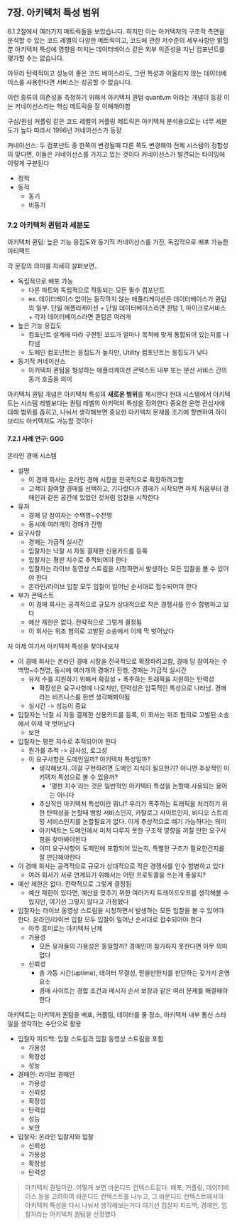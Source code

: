 ## 7장. 아키텍처 특성 범위

6.1.2절에서 여러가지 메트릭들을 보았습니다.
하지만 이는 아키텍처의 구조적 측면을 분석할 수 있는 코드 레벨의 다양한 메트릭이고, 코드에 관한 저수준의 세부사항만 밝힐뿐
아키텍처 특성에 영향을 미치는 데이터베이스 같은 외부 의존성을 지닌 컴포넌트를 평가할 수는 없습니다.

아무리 탄력적이고 성능이 좋은 코드 베이스라도, 그런 특성과 어울리지 않는 데이터베이스를 사용한다면 서비스는 성공할 수 없습니다.

이런 종류의 의존성을 측정하기 위해서 아키텍처 퀀텀 quantum 이라는 개념이 등장
이는 커네이선스라는 핵심 메트릭을 잘 이해해야함

구심/원심 커플링 같은 코드 레벨의 커플링 메트릭은 아키텍처 분석용으로는 너무 세분도가 높다
따라서 1996년 커네이선스가 등장

커네이선스: 두 컴포넌트 중 한쪽이 변경될때 다른 쪽도 변경해야 전체 시스템의 정합성이 맞다면, 이들은 커네이선스를 가지고 있는 것이다
커네이선스가 발견되는 타이밍에 이렇게 구분된다
* 정적
* 동적
    * 동기
    * 비동기

### 7.2 아키텍처 퀸텀과 세분도

아키텍처 퀸텀: 높은 기능 응집도와 동기적 커네이선스를 가진, 독립적으로 배포 가능한 아티팩트

각 문장의 의미를 자세히 살펴보면..

* 독립적으로 배포 가능
    * 다른 파트와 독립적으로 작동되는 모든 필수 컴포넌트
    * ex. 데이터베이스 없이는 동작하지 않는 애플리케이션은 데이터베이스가 퀸텀의 일부. 단일 애플리케이션 + 단일 데이터베이스라면 퀸텀 1, 마이크로서비스 + 각자 데이터베이스라면 퀸텀은 여러개
* 높은 기능 응집도
    * 컴포넌트 설계에 따라 구현된 코드가 얼마나 목적에 맞게 통합되어 있는지를 나타냄
    * 도메인 컴포넌트는 응집도가 높지만, Utility 컴포넌트는 응집도가 낮다
* 동기적 커네이선스
    * 아키텍처 퀸텀을 형성하는 애플리케이션 콘텍스트 내부 또는 분산 서비스 간의 동기 호출을 의미

아키텍처 퀀텀 개념은 아키텍처 특성의 **새로운 범위**를 제시한다
현대 시스템에서 아키텍트는 시스템 레벨보다는 퀀텀 레벨의 아키텍처 특성을 정의한다
중요한 운영 관심사에 대해 범위를 좁히고, 나눠서 생각해보면 중요한 아키텍처 문제를 조기에 할변하여 하이브리드 아키텍처도 가능할 것이다


#### 7.2.1 사례 연구: GGG

온라인 경매 시스템

* 설명
    * 이 경매 회사는 온라인 경매 시장을 전국적으로 확장하려고함
    * 고객이 참여할 경매를 선택하고, 기다렸다가 경매가 시작되면 마치 처음부터 경매인과 같은 공간에 있었던 것처럼 입찰을 시작한다
* 유저
    * 경매 당 참여자는 수백명~수천명
    * 동시에 여러개의 경매가 진행
* 요구사항
    * 경매는 가급적 실시간
    * 입찰자는 낙찰 시 자동 결제한 신용카드를 등록
    * 입찰자는 평판 지수로 추적되어야 한다
    * 입찰자는 라이브 동영상 스트림을 시청하면서 발생하는 모든 입찰을 볼 수 있어야 한다
    * 온라인/라이브 입찰 모두 입찰이 일어난 순서대로 접수되어야 한다
* 부가 콘텍스트
    * 이 경매 회사는 공격적으로 규모가 상대적으로 작은 경쟁사를 인수 합병하고 있다
    * 예산 제한은 없다. 전략적으로 그렇게 결정됨
    * 이 회사는 위조 혐의로 고발된 소송에서 이제 막 벗어났다

자 이제 여기서 아키텍처 특성을 찾아내보자


* 이 경매 회사는 온라인 경매 시장을 전국적으로 확장하려고함, 경매 당 참여자는 수백명~수천명, 동시에 여러개의 경매가 진행, 경매는 가급적 실시간
    * 유저 수를 지원하기 위해서 확장성 + 폭주하는 트래픽을 지원하는 탄력성
        * 확장성은 요구사항에 나오지만, 탄력성은 암묵적인 특성으로 나타남. 경매라는 비즈니스를 한번 생각해봐야됨
    * 실시간 -> 성능이 중요
* 입찰자는 낙찰 시 자동 결제한 신용카드를 등록, 이 회사는 위조 혐의로 고발된 소송에서 이제 막 벗어났다
    * 보안
* 입찰자는 평판 지수로 추적되어야 한다
    * 뭔가를 추적 -> 감사성, 로그성
    * 이 요구사항은 도메인일까? 아키텍처 특성일까?
        * 생각해보자..이걸 구현하려면 도메인 지식이 필요한가? 아니면 추상적인 아키텍처 특성으로 볼 수 있을까?
            * '평판 지수'라는 것은 일반적인 아키텍터 특성을 논할때 사용되는 용어는 아니다
        * 추상적인 아키텍처 특성이란 뭐냐? 우리가 폭주하는 트래픽을 처리하기 위한 탄력성을 논할때 뱅킹 서비스인지, 카탈로그 사이트인지, 비디오 스트리밍 서비스인지를 논할필요가 없다. 이게 추상적으로 얘기 가능하다는 의미
        * 아키텍트는 도메인에서 미처 다루지 못한 구조적 영향을 끼칠 만한 요구사항을 찾아봐야된다
        * 이미 요구사항이 도메인에 포함되어 있는지, 특별한 구조가 필요한건지를 잘 판단해야한다
* 이 경매 회사는 공격적으로 규모가 상대적으로 작은 경쟁사를 인수 합병하고 있다
    * 여러 회사가 서로 연계되기 위해서는 어떤 프로토콜을 쓰는게 좋을지?
* 예산 제한은 없다. 전략적으로 그렇게 결정됨
    * 예산 제한이 있다면, 예산을 맞추기 위한 여러가지 트레이드오프를 생각해볼 수 있지만, 여기선 그렇지 않다고 가정했다
* 입찰자는 라이브 동영상 스트림을 시청하면서 발생하는 모든 입찰을 볼 수 있어야 한다. 온라인/라이브 입찰 모두 입찰이 일어난 순서대로 접수되어야 한다
    * 아주 흥미로는 아키텍처 난제
    * 가용성
        * 모든 유저들의 가용성은 동일할까? 경매인이 참가하지 못한다면 아무 의미없다
    * 신뢰성
        * 총 가동 시간(uptime), 데이터 무결성, 믿을만한지를 판단하는 갖가지 운영 요소
        * 경매 사이트는 경합 조건과 메시지 순서 보장과 같은 여러 문제를 해결해야한다

아키텍트는 아키텍처 퀀텀을 배포, 커플링, 데이터를 둘 장소, 아키텍처 내부 통신 스타일을 생각하는 수단으로 활용

* 입찰자 피드백: 입찰 스트림과 입찰 동영상 스트림을 포함
    * 가용성
    * 확장성
    * 성능
* 경매인: 라이브 경매인
    * 가용성
    * 신뢰성
    * 확장성
    * 탄력성
    * 성능
    * 보안
* 입찰자: 온라인 입찰자와 입찰
    * 신뢰성
    * 가용성
    * 확장성
    * 탄력성

> 아키텍처 퀀텀이란..어떻게 보면 바운디드 컨텍스트같다. 배포, 커플링, 데이터베이스 등을 고려하여 바운디드 컨텍스트를 나누고, 그 바운디드 컨텍스트에서의 아키텍처 특성을 다시 나눠서 생각해보는거다
> 여기선 입찰자 피드백, 경매인, 입찰자라는 아키텍처 퀀텀을 선정했다
